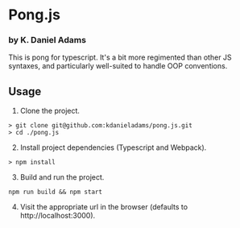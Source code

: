# Pong.js
### by K. Daniel Adams

This is pong for typescript.  It's a bit more regimented than other JS syntaxes, and particularly well-suited to handle OOP conventions.

## Usage
1. Clone the project.
```
> git clone git@github.com:kdanieladams/pong.js.git
> cd ./pong.js
```
2. Install project dependencies (Typescript and Webpack).
```
> npm install
```
3. Build and run the project.
```
npm run build && npm start
```
4. Visit the appropriate url in the browser (defaults to http://localhost:3000).
